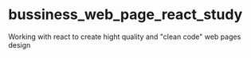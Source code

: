 # bussiness_web_page_react_study
Working with react to create hight quality and "clean code" web pages design 
